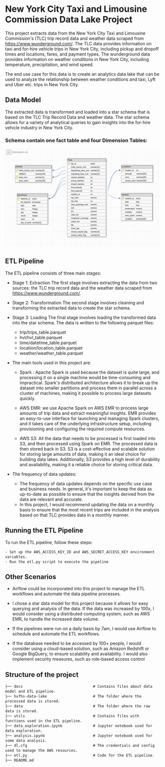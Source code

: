 # New York City Taxi and Limousine Commission Data Lake Project

This project extracts data from the New York City Taxi and Limousine Commission's (TLC) trip record data and weather data scraped from https://www.wunderground.com/. 
The TLC data provides information on taxi and for-hire vehicle trips in New York City, including pickup and dropoff times and locations, fares, and payment types. The wunderground data provides information on weather conditions in New York City, including temperature, precipitation, and wind speed.

The end use case for this data is to create an analytics data lake that can be used to analyze the relationship between weather conditions and taxi, Lyft and Uber etc. trips in New York City.


## Data Model

The extracted data is transformed and loaded into a star schema that is based on the TLC Trip Record Data and weather data. The star schema allows for a variety of analytical queries to gain insights into the for-hire vehicle industry in New York City.

### Schema contain one fact table and four Dimension Tables:
<p align="center">
  <img src="docs/data_model.png" />
</p>


## ETL Pipeline

The ETL pipeline consists of three main stages:

-  Stage 1: Extraction
The first stage involves extracting the data from two sources: the TLC trip record data and the weather data scraped from https://www.wunderground.com/.

  - Stage 2: Transformation
The second stage involves cleaning and transforming the extracted data to create the star schema. 

  - Stage 3: Loading
The final stage involves loading the transformed data into the star schema. The data is written to the following parquet files:

    - trip/trips_table.parquet
    - hvl/hvl_table.parquet
    - time/datetime_table.parquet
    - location/location_table.parquet
    - weather/weather_table.parquet 


   - The main tools used in this project are:
      - Spark : Apache Spark is used because the dataset is quite large, and processing it on a single machine would be time-consuming and impractical. Spark's distributed architecture allows it to break up the dataset into smaller partitions and process them in parallel across a cluster of machines, making it possible to process large datasets quickly.
      - AWS EMR: we use Apache Spark on AWS EMR to process large amounts of trip data and extract meaningful insights. EMR provides an easy-to-use interface for launching and managing Spark clusters, and it takes care of the underlying infrastructure setup, including provisioning and configuring the required compute resources.

      - AWS S3: All the data that needs to be processed is first loaded into S3, and then processed using Spark on EMR. The processed data is then stored back in S3. S3 is a cost-effective and scalable solution for storing large amounts of data, making it an ideal choice for building data lakes. Additionally, S3 provides a high level of durability and availability, making it a reliable choice for storing critical data. 

  - The frequency of data updates:
    - The frequency of data updates depends on the specific use case and business needs. In general, it's important to keep the data as up-to-date as possible to ensure that the insights derived from the data are relevant and accurate.
    - In this project, I would recommend updating the data on a monthly basis to ensure that the most recent trips are included in the analysis based on that TLC provides data in a monthly manner. 





## Running the ETL Pipeline
To run the ETL pipeline, follow these steps:

    - Set up the AWS_ACCESS_KEY_ID and AWS_SECRET_ACCESS_KEY environment variables.
    - Run the etl.py script to execute the pipeline

## Other Scenarios

- Airflow could be incorporated into this project to manage the ETL workflows and automate the data pipeline processes.

- I chose a star data model for this project because it allows for easy querying and analysis of the data. If the data was increased by 100x, I would consider using a distributed computing system, such as AWS EMR, to handle the increased data volume.

- If the pipelines were run on a daily basis by 7am, I would use Airflow to schedule and automate the ETL workflows.

- If the database needed to be accessed by 100+ people, I would consider using a cloud-based solution, such as Amazon Redshift or Google BigQuery, to ensure scalability and availability. I would also implement security measures, such as role-based access control



## Structure of the project

    ├── docs                                # Contains files about data model and ETL pipeline.
    ├── hvfhs-data-lake                     # The folder where the processed data is stored.
    ├── data                                # The folder where the raw data is stored.
    ├── utils                               # Contains files with functions used in the ETL pipeline.
    ├── data_exploration.ipynb              # Jupyter notebook used for data exploration.
    ├── analysis.ipynb                      # Jupyter notebook used for some data analysis.
    ├── dl.cfg                              # The credentials and config used to manage the AWS resources.
    ├── etl.py                              # Code for the ETL pipeline.
    ├── README.md
